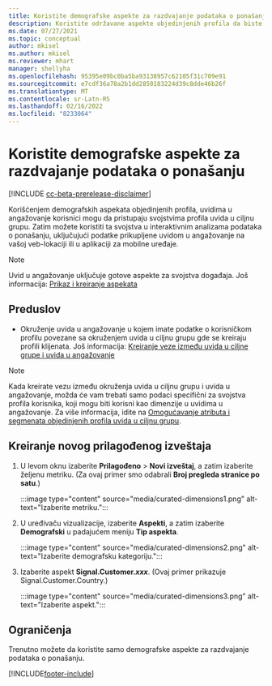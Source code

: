```yaml
---
title: Koristite demografske aspekte za razdvajanje podataka o ponašanju (održavani aspekti)
description: Koristite održavane aspekte objedinjenih profila da biste omogućili svojstva profila klijenta uvida u ciljnu grupu.
ms.date: 07/27/2021
ms.topic: conceptual
author: mkisel
ms.author: mkisel
ms.reviewer: mhart
manager: shellyha
ms.openlocfilehash: 95395e09bc0ba5ba93138957c62105f31c709e91
ms.sourcegitcommit: e7cdf36a78a2b1dd2850183224d39c8dde46b26f
ms.translationtype: MT
ms.contentlocale: sr-Latn-RS
ms.lasthandoff: 02/16/2022
ms.locfileid: "8233064"
---
```

# <a name="use-demographic-dimensions-for-splitting-behavioral-data"></a>Koristite demografske aspekte za razdvajanje podataka o ponašanju

[!INCLUDE [cc-beta-prerelease-disclaimer](includes/cc-beta-prerelease-disclaimer.md)]

Korišćenjem demografskih aspekata objedinjenih profila, uvidima u angažovanje korisnici mogu da pristupaju svojstvima profila uvida u ciljnu grupu. Zatim možete koristiti ta svojstva u interaktivnim analizama podataka o ponašanju, uključujući podatke prikupljene uvidom u angažovanje na vašoj veb-lokaciji ili u aplikaciji za mobilne uređaje.

>[!NOTE]
> Uvid u angažovanje uključuje gotove aspekte za svojstva događaja. Još informacija: [Prikaz i kreiranje aspekata](dimensions.md)

## <a name="prerequisite"></a>Preduslov

- Okruženje uvida u angažovanje u kojem imate podatke o korisničkom profilu povezane sa okruženjem uvida u ciljnu grupu gde se kreiraju profili klijenata. Još informacija: [Kreiranje veze između uvida u ciljne grupe i uvida u angažovanje](integrate-audience-insights-engagement-insights.md)

> [!NOTE]
> Kada kreirate vezu između okruženja uvida u ciljnu grupu i uvida u angažovanje, možda će vam trebati samo podaci specifični za svojstva profila korisnika, koji mogu biti korisni kao dimenzije u uvidima u angažovanje. Za više informacija, idite na [Omogućavanje atributa i segmenata objedinjenih profila uvida u ciljnu grupu](integrate-audience-insights-engagement-insights.md#enable-audience-insights-unified-profiles-attributes-and-segments).

## <a name="create-a-new-custom-report"></a>Kreiranje novog prilagođenog izveštaja

1. U levom oknu izaberite **Prilagođeno** > **Novi izveštaj**, a zatim izaberite željenu metriku. (Za ovaj primer smo odabrali **Broj pregleda stranice po satu**.)

    :::image type="content" source="media/curated-dimensions1.png" alt-text="Izaberite metriku.":::

2. U uređivaču vizualizacije, izaberite **Aspekti**, a zatim izaberite **Demografski** u padajućem meniju **Tip aspekta**.

    :::image type="content" source="media/curated-dimensions2.png" alt-text="Izaberite demografsku kategoriju.":::

3. Izaberite aspekt **Signal.Customer.*xxx***. (Ovaj primer prikazuje Signal.Customer.Country.)

    :::image type="content" source="media/curated-dimensions3.png" alt-text="Izaberite aspekt.":::
  
## <a name="limitations"></a>Ograničenja

Trenutno možete da koristite samo demografske aspekte za razdvajanje podataka o ponašanju.


[!INCLUDE[footer-include](../includes/footer-banner.md)]
